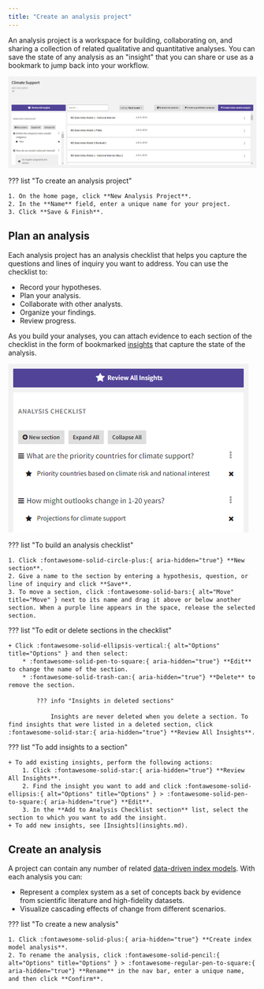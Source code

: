 ```yaml
---
title: "Create an analysis project"
---
```


An analysis project is a workspace for building, collaborating on, and sharing a collection of related qualitative and quantitative analyses. You can save the state of any analysis as an "insight" that you can share or use as a bookmark to jump back into your workflow.

![Analysis project set up to examine climate support](img/analysis-projects/project.png)

??? list "To create an analysis project"

    1. On the home page, click **New Analysis Project**.
    2. In the **Name** field, enter a unique name for your project.
    3. Click **Save & Finish**.

## Plan an analysis

Each analysis project has an analysis checklist that helps you capture the questions and lines of inquiry you want to address. You can use the checklist to:

- Record your hypotheses.
- Plan your analysis.
- Collaborate with other analysts.
- Organize your findings.
- Review progress.

As you build your analyses, you can attach evidence to each section of the checklist in the form of bookmarked [insights](insights.md) that capture the state of the analysis.

![A checklist populated with sections corresponding to analytical questions](img/analysis-projects/checklist.png)

??? list "To build an analysis checklist"

    1. Click :fontawesome-solid-circle-plus:{ aria-hidden="true"} **New section**.
    2. Give a name to the section by entering a hypothesis, question, or line of inquiry and click **Save**.
    3. To move a section, click :fontawesome-solid-bars:{ alt="Move" title="Move" } next to its name and drag it above or below another section. When a purple line appears in the space, release the selected section.

??? list "To edit or delete sections in the checklist"

    + Click :fontawesome-solid-ellipsis-vertical:{ alt="Options" title="Options" } and then select:
        * :fontawesome-solid-pen-to-square:{ aria-hidden="true"} **Edit** to change the name of the section.
        * :fontawesome-solid-trash-can:{ aria-hidden="true"} **Delete** to remove the section.
    
            ??? info "Insights in deleted sections"
    
                Insights are never deleted when you delete a section. To find insights that were listed in a deleted section, click :fontawesome-solid-star:{ aria-hidden="true"} **Review All Insights**.

??? list "To add insights to a section"

    + To add existing insights, perform the following actions: 
        1. Click :fontawesome-solid-star:{ aria-hidden="true"} **Review All Insights**.
        2. Find the insight you want to add and click :fontawesome-solid-ellipsis:{ alt="Options" title="Options" } > :fontawesome-solid-pen-to-square:{ aria-hidden="true"} **Edit**.
        3. In the **Add to Analysis Checklist section** list, select the section to which you want to add the insight.
    + To add new insights, see [Insights](insights.md).

## Create an analysis

A project can contain any number of related [data-driven index models](index-graph.md). With each analysis you can:

- Represent a complex system as a set of concepts back by evidence from scientific literature and high-fidelity datasets.
- Visualize cascading effects of change from different scenarios. 

??? list "To create a new analysis"

    1. Click :fontawesome-solid-plus:{ aria-hidden="true"} **Create index model analysis**.
    2. To rename the analysis, click :fontawesome-solid-pencil:{ alt="Options" title="Options" } > :fontawesome-regular-pen-to-square:{ aria-hidden="true"} **Rename** in the nav bar, enter a unique name, and then click **Confirm**.